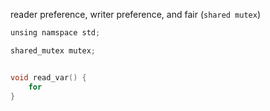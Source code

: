 


reader preference, writer preference, and fair (`shared mutex`)
```cpp
unsing namspace std;

shared_mutex mutex;


void read_var() {
    for
}
```